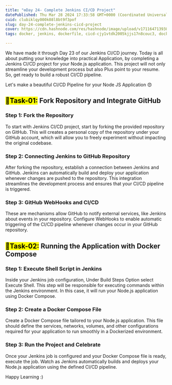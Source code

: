 ```yaml
---
title: "⚙Day 24- Complete Jenkins CI/CD Project"
datePublished: Thu Mar 28 2024 17:33:58 GMT+0000 (Coordinated Universal Time)
cuid: clubiklqy000k08l8bt9f3pof
slug: day-24-complete-jenkins-cicd-project
cover: https://cdn.hashnode.com/res/hashnode/image/upload/v1711647139384/60eea908-4081-4174-8716-9b302e41e0c4.png
tags: docker, jenkins, dockerfile, cicd-cjy1vtdk2005kjjs17n8couc3, docker-images, 90daysofdevops, trainwithshubham, vivekmoudekar

---
```


We have made it through Day 23 of our Jenkins CI/CD journey. Today is all about putting your knowledge into practical Application, by completing a Jenkins CI/CD project for your Node.js application. This project will not only streamline your development process but also Plus point to your resume. So, get ready to build a robust CI/CD pipeline.

Let's make a beautiful CI/CD Pipeline for your Node JS Application 😍

## **<mark>🍴Task-01:</mark> Fork Repository and Integrate GitHub**

### **Step 1: Fork the Repository**

To start with Jenkins CI/CD project, start by forking the provided repository on GitHub. This will creates a personal copy of the repository under your GitHub account, which will allow you to freely experiment without impacting the original codebase.

### **Step 2: Connecting Jenkins to GitHub Repository**

After forking the repository, establish a connection between Jenkins and GitHub. Jenkins can automatically build and deploy your application whenever changes are pushed to the repository. This integration streamlines the development process and ensures that your CI/CD pipeline is triggered.

### **Step 3: GitHub WebHooks and CI/CD**

These are mechanisms allow GitHub to notify external services, like Jenkins about events in your repository. Configure WebHooks to enable automatic triggering of the CI/CD pipeline whenever changes occur in your GitHub repository.

## **<mark>🍴Task-02:</mark> Running the Application with Docker Compose**

### **Step 1: Execute Shell Script in Jenkins**

Inside your Jenkins job configuration, Under Build Steps Option select Execute Shell. This step will be responsible for executing commands within the Jenkins environment. In this case, it will run your Node.js application using Docker Compose.

### **Step 2: Create a Docker Compose File**

Create a Docker Compose file tailored to your Node.js application. This file should define the services, networks, volumes, and other configurations required for your application to run smoothly in a Dockerized environment.

### **Step 3: Run the Project and Celebrate**

Once your Jenkins job is configured and your Docker Compose file is ready, execute the job. Watch as Jenkins automatically builds and deploys your Node.js application using the defined CI/CD pipeline.

Happy Learning :)